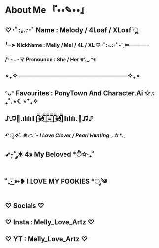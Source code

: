 # About Me 『••✎••』
## ♡･ﾟ:*｡.:*･ﾟ Name : Melody / 4Loaf / XLoaf ׂׂૢ
### ╰┈➤ NickName : Melly / Mel / 4L / XL ♡･ﾟ:*｡.:*･ﾟ-ˋˏ✄┈┈┈┈
### /ᐠ - ˕ -マ Pronounce : She / Her ฅ^._.^ฅ
## ∘₊✧────────────────────────✧₊∘
## ᵔᴗᵔ Favourites : PonyTown And Character.Ai ✩♬ ₊˚.⋆☾⋆⁺₊✧
## ♪♫🎵.ılılıll|̲̅̅💿̲̅̅|̲̅̅=̲̅̅|̲̅̅💿̲̅̅|llılılı.🎵♫♪
### ↶*ೃ✧˚. ❃ ↷ ˊ- I Love Clover / Pearl Hunting ¸.*☆*.¸⁭
## ➶-͙˚ ༘✶ 4x My Beloved *ੈ✩‧₊˚
## ˚₊· ͟͟͞͞➳❥ I LOVE MY POOKIES *ೃ༄
## ♡ Socials ♡
## ♡ Insta : Melly_Love_Artz ♡
## ♡ YT : Melly_Love_Artz ♡
